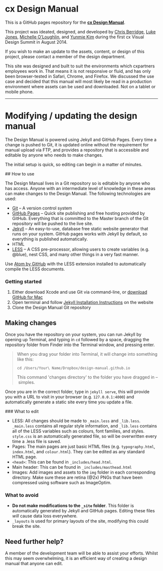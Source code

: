 # cx Design Manual

This is a GitHub pages repository for the [**cx Design Manual**](http://cxdesignmanual.com).

This project was ideated, designed, and developed by [Chris Berridge](http://www.cxpartners.co.uk/who-we-are/chris-berridge/), [Luke Jones](http://www.cxpartners.co.uk/who-we-are/luke-jones/), [Michelle O’Loughlin](http://www.cxpartners.co.uk/who-we-are/michelle-oloughlin/), and [Yunmie Kim](http://www.cxpartners.co.uk/who-we-are/yunmie-kim/) during the first cx Visual Design Summit in August 2014.

If you wish to make an update to the assets, content, or design of this project, please contact a member of the design department.

This site was designed and built to suit the environments which cxpartners employees work in. That means it is not responsive or fluid, and has only been browser-tested in Safari, Chrome, and Firefox. We discussed the use case and decided that this manual will most likely be read in a production environment where assets can be used and downloaded. Not on a tablet or mobile phone.

-----

# Modifying / updating the design manual

The Design Manual is powered using Jekyll and GitHub Pages. Every time a change is pushed to Git, it is updated online without the requirement for manual upload via FTP, and provides a repository that is accessible and editable by anyone who needs to make changes.

The initial setup is quick, so editing can begin in a matter of minutes.

## How to use

The Design Manual lives in a Git repository so is editable by anyone who has access. Anyone with an intermediate level of knowledge in these areas can make changes to the Design Manual. The following technologies are used:

* [Git](https://help.github.com) – A version control system
* [GitHub Pages](https://pages.github.com) – Quick site publishing and free hosting provided by GitHub. Everything that is committed to the Master branch of the Git repository will be pushed to the live site.
* [Jekyll](https://jekyllrb.com) – An easy-to-use, database free static website generator that runs on your system. GitHub pages works with Jekyll by default, so everything is published automatically.
* HTML
* [LESS](http://lesscss.org/) – A CSS pre-processor, allowing users to create variables (e.g. @blue), nest CSS, and many other things in a very fast manner.

Use [Atom by GitHub](https://atom.io) with the LESS extension installed to automatically compile the LESS documents.

### Getting started

1. Either download Xcode and use Git via command-line, or [download GitHub for Mac](https://desktop.github.com)
1. Open terminal and follow [Jekyll Installation Instructions](http://jekyllrb.com/docs/installation/) on the website
1. Clone the Design Manual Git repository

## Making changes

Once you have the repository on your system, you can run Jekyll by opening up Terminal, and typing in `cd` followed by a space, dragging the repository folder from Finder into the Terminal window, and pressing enter.

> When you drag your folder into Terminal, it will change into something like this:
>
> `cd /Users/Your\ Name/Dropbox/design-manual.github.io`
>
> This command 'changes directory' to the folder you have dragged in – simples.

Once you are in the correct folder, type in `jekyll serve`, this will provide you with a URL to visit in your browser (e.g. `127.0.0.1:4000`) and automatically generate a static site every time you update a file.

### What to edit

* LESS: All changes should be made to `_main.less` and `_lib.less`. `_main.less` contains all regular style information, and `_lib.less` contains all of the LESS variables such as colours, font families, and styles. `style.css` is an automatically generated file, so will be overwritten every time a .less file is saved.
* Pages: The main pages are just basic HTML files (e.g. `typography.html`, `index.html`, and `colour.html`). They can be edited as any standard HTML page.
* `<head>`: This can be found in `_includes/head.html`.
* Main header: This can be found in `_includes/masthead.html`
* Images: Add images and assets to the `img` folder in each corresponding directory. Make sure these are retina (@2x) PNGs that have been compressed using software such as ImageOptim.

### What to avoid

* **Do not make modifications to the `_site` folder**. This folder is automatically generated by Jekyll and GitHub pages. Editing these files _will_ cause data loss everywhere.
* `_layouts` is used for primary layouts of the site, modifying this could break the site.

## Need further help?

A member of the development team will be able to assist your efforts. Whilst this may seem overwhelming, it is an efficient way of creating a design manual that anyone can edit.
